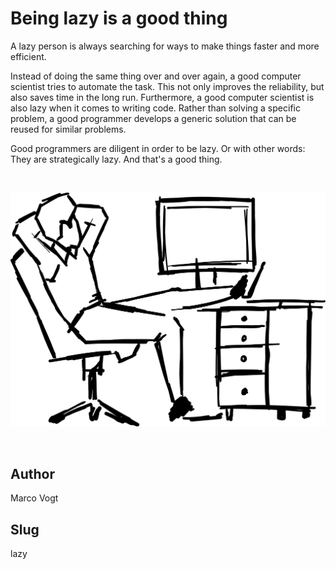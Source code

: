<!-- BEGIN TITLE -->
# Being lazy is a good thing
<!-- END TITLE -->

<!-- BEGIN BODY -->
A lazy person is always searching for ways to make things faster and more efficient. 

Instead of doing the same thing over and over again, a good computer scientist tries to automate the task. This not only improves the reliability, but also saves time in the long run. Furthermore, a good computer scientist is also lazy when it comes to writing code. Rather than solving a specific problem, a good programmer develops a generic solution that can be reused for similar problems. 

Good programmers are diligent in order to be lazy. Or with other words: They are strategically lazy. And that's a good thing.   
<!-- END BODY -->

<br/>

![Lazy programmer](../images/image-083-being-lazy-is-a-good-thing.svg)

<br/>


## Author
<!-- BEGIN AUTHOR -->
Marco Vogt
<!-- END AUTHOR -->


## Slug
<!-- BEGIN SLUG -->
lazy
<!-- END SLUG -->
